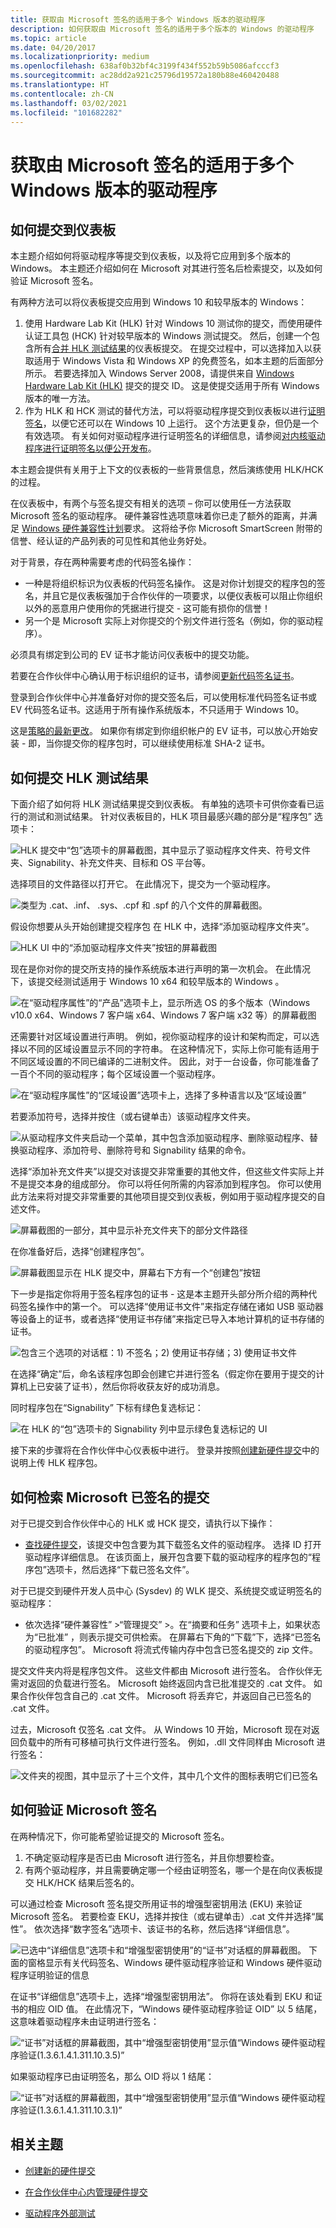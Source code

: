 ```yaml
---
title: 获取由 Microsoft 签名的适用于多个 Windows 版本的驱动程序
description: 如何获取由 Microsoft 签名的适用于多个版本的 Windows 的驱动程序
ms.topic: article
ms.date: 04/20/2017
ms.localizationpriority: medium
ms.openlocfilehash: 638af0b32bf4c3199f434f552b59b5086afcccf3
ms.sourcegitcommit: ac28dd2a921c25796d19572a180b88e460420488
ms.translationtype: HT
ms.contentlocale: zh-CN
ms.lasthandoff: 03/02/2021
ms.locfileid: "101682282"
---
```

# <a name="get-drivers-signed-by-microsoft-for-multiple-windows-versions"></a>获取由 Microsoft 签名的适用于多个 Windows 版本的驱动程序

## <a name="how-to-submit-to-the-dashboard"></a>如何提交到仪表板

本主题介绍如何将驱动程序等提交到仪表板，以及将它应用到多个版本的 Windows。 本主题还介绍如何在 Microsoft 对其进行签名后检索提交，以及如何验证 Microsoft 签名。

有两种方法可以将仪表板提交应用到 Windows 10 和较早版本的 Windows：

1. 使用 Hardware Lab Kit (HLK) 针对 Windows 10 测试你的提交，而使用硬件认证工具包 (HCK) 针对较早版本的 Windows 测试提交。 然后，创建一个包含所有[合并 HLK 测试结果](/windows-hardware/test/hlk/user/merge-packages)的仪表板提交。 在提交过程中，可以选择加入以获取适用于 Windows Vista 和 Windows XP 的免费签名，如本主题的后面部分所示。 若要选择加入 Windows Server 2008，请提供来自 [Windows Hardware Lab Kit (HLK)](/windows-hardware/test/hlk/index/) 提交的提交 ID。 这是使提交适用于所有 Windows 版本的唯一方法。
2. 作为 HLK 和 HCK 测试的替代方法，可以将驱动程序提交到仪表板以进行[证明签名](attestation-signing-a-kernel-driver-for-public-release.md)，以便它还可以在 Windows 10 上运行。 这个方法更复杂，但仍是一个有效选项。 有关如何对驱动程序进行证明签名的详细信息，请参阅[对内核驱动程序进行证明签名以便公开发布](attestation-signing-a-kernel-driver-for-public-release.md)。

本主题会提供有关用于上下文的仪表板的一些背景信息，然后演练使用 HLK/HCK 的过程。

在仪表板中，有两个与签名提交有相关的选项 – 你可以使用任一方法获取 Microsoft 签名的驱动程序。 硬件兼容性选项意味着你已走了额外的距离，并满足 [Windows 硬件兼容性计划](/windows-hardware/design/compatibility/index)要求。 这将给予你 Microsoft SmartScreen 附带的信誉、经认证的产品列表的可见性和其他业务好处。

对于背景，存在两种需要考虑的代码签名操作：

- 一种是将组织标识为仪表板的代码签名操作。 这是对你计划提交的程序包的签名，并且它是仪表板强加于合作伙伴的一项要求，以便仪表板可以阻止你组织以外的恶意用户使用你的凭据进行提交 - 这可能有损你的信誉！
- 另一个是 Microsoft 实际上对你提交的个别文件进行签名（例如，你的驱动程序）。

必须具有绑定到公司的 EV 证书才能访问仪表板中的提交功能。

若要在合作伙伴中心确认用于标识组织的证书，请参阅[更新代码签名证书](./update-a-code-signing-certificate.md)。

登录到合作伙伴中心并准备好对你的提交签名后，可以使用标准代码签名证书或 EV 代码签名证书。这适用于所有操作系统版本，不只适用于 Windows 10。

这是[策略的最新更改](https://techcommunity.microsoft.com/t5/Windows-Hardware-Certification/bg-p/WindowsHardwareCertification)。 如果你有绑定到你组织帐户的 EV 证书，可以放心开始安装 - 即，当你提交你的程序包时，可以继续使用标准 SHA-2 证书。

## <a name="how-to-submit-hlk-test-results"></a>如何提交 HLK 测试结果

下面介绍了如何将 HLK 测试结果提交到仪表板。 有单独的选项卡可供你查看已运行的测试和测试结果。 针对仪表板目的，HLK 项目最感兴趣的部分是“程序包”  选项卡：

![HLK 提交中“包”选项卡的屏幕截图，其中显示了驱动程序文件夹、符号文件夹、Signability、补充文件夹、目标和 OS 平台等。](images/hlkpackage.png)

选择项目的文件路径以打开它。 在此情况下，提交为一个驱动程序。

![类型为 .cat、.inf、 .sys、.cpf 和 .spf 的八个文件的屏幕截图。](images/capture.png)

假设你想要从头开始创建提交程序包 在 HLK 中，选择“添加驱动程序文件夹”。

![HLK UI 中的“添加驱动程序文件夹”按钮的屏幕截图](images/adddriverfolder.png)

现在是你对你的提交所支持的操作系统版本进行声明的第一次机会。 在此情况下，该提交经测试适用于 Windows 10 x64 和较早版本的 Windows 。

![在“驱动程序属性”的“产品”选项卡上，显示所选 OS 的多个版本（Windows v10.0 x64、Windows 7 客户端 x64、Windows 7 客户端 x32 等）的屏幕截图](images/osqualifications.png)

还需要针对区域设置进行声明。 例如，视你驱动程序的设计和架构而定，可以选择以不同的区域设置显示不同的字符串。 在这种情况下，实际上你可能有适用于不同区域设置的不同已编译的二进制文件。 因此，对于一台设备，你可能准备了一百个不同的驱动程序；每个区域设置一个驱动程序。

![在“驱动程序属性”的“区域设置”选项卡上，选择了多种语言以及“区域设置”](images/locales.png)

若要添加符号，选择并按住（或右键单击）该驱动程序文件夹。

![从驱动程序文件夹启动一个菜单，其中包含添加驱动程序、删除驱动程序、替换驱动程序、添加符号、删除符号和 Signability 结果的命令。](images/addsymbols.png)

选择“添加补充文件夹”以提交对该提交非常重要的其他文件，但这些文件实际上并不是提交本身的组成部分。 你可以将任何所需的内容添加到程序包。 你可以使用此方法来将对提交非常重要的其他项目提交到仪表板，例如用于驱动程序提交的自述文件。

![屏幕截图的一部分，其中显示补充文件夹下的部分文件路径](images/addsupplementalfolder.png)

在你准备好后，选择“创建程序包”。

![屏幕截图显示在 HLK 提交中，屏幕右下方有一个“创建包”按钮](images/createpackage.png)

下一步是指定你将用于签名程序包的证书 - 这是本主题开头部分所介绍的两种代码签名操作中的第一个。 可以选择“使用证书文件”来指定存储在诸如 USB 驱动器等设备上的证书，或者选择“使用证书存储”来指定已导入本地计算机的证书存储的证书。

![包含三个选项的对话框：1) 不签名；2) 使用证书存储；3) 使用证书文件](images/usecertstore.png)

在选择“确定”后，命名该程序包即会创建它并进行签名（假定你在要用于提交的计算机上已安装了证书），然后你将收获友好的成功消息。

同时程序包在“Signability”  下标有绿色复选标记：

![在 HLK 的“包”选项卡的 Signability 列中显示绿色复选标记的 UI](images/signability.png)

接下来的步骤将在合作伙伴中心仪表板中进行。 登录并按照[创建新硬件提交](create-a-new-hardware-submission.md)中的说明上传 HLK 程序包。

## <a name="how-to-retrieve-a-submission-after-microsoft-signs-it"></a>如何检索 Microsoft 已签名的提交

对于已提交到合作伙伴中心的 HLK 或 HCK 提交，请执行以下操作：

- [查找硬件提交](manage-your-hardware-submissions.md)，该提交中包含要为其下载签名文件的驱动程序。 选择 ID 打开驱动程序详细信息。 在该页面上，展开包含要下载的驱动程序的程序包的“程序包”选项卡，然后选择“下载已签名文件”。

对于已提交到硬件开发人员中心 (Sysdev) 的 WLK 提交、系统提交或证明签名的驱动程序：

- 依次选择“硬件兼容性”  &gt;“管理提交”  &gt;。在“摘要和任务”  选项卡上，如果状态为“已批准”  ，则表示提交可供检索。 在屏幕右下角的“下载”下，选择“已签名的驱动程序包”。 Microsoft 将流式传输内存中包含已签名提交的 zip 文件。

提交文件夹内将是程序包文件。 这些文件都由 Microsoft 进行签名。 合作伙伴无需对返回的负载进行签名。 Microsoft 始终返回内含已批准提交的 .cat 文件。 如果合作伙伴包含自己的 .cat 文件。 Microsoft 将丢弃它，并返回自己已签名的 .cat 文件。

过去，Microsoft 仅签名 .cat 文件。 从 Windows 10 开始，Microsoft 现在对返回负载中的所有可移植可执行文件进行签名。 例如，.dll 文件同样由 Microsoft 进行签名：

![文件夹的视图，其中显示了十三个文件，其中几个文件的图标表明它们已签名](images/filessignedbymicrosoft.png)

## <a name="how-to-validate-the-microsoft-signature"></a>如何验证 Microsoft 签名

在两种情况下，你可能希望验证提交的 Microsoft 签名。

1. 不确定驱动程序是否已由 Microsoft 进行签名，并且你想要检查。
2. 有两个驱动程序，并且需要确定哪一个经由证明签名，哪一个是在向仪表板提交 HLK/HCK 结果后签名的。

可以通过检查 Microsoft 签名提交所用证书的增强型密钥用法 (EKU) 来验证 Microsoft 签名。 若要检查 EKU，选择并按住（或右键单击）.cat 文件并选择“属性”。 依次选择“数字签名”选项卡、该证书的名称，然后选择“详细信息”。

![已选中“详细信息”选项卡和“增强型密钥使用”的“证书”对话框的屏幕截图。 下面的窗格显示有关代码签名、Windows 硬件驱动程序验证和 Windows 硬件驱动程序证明验证的信息](images/ekudetails.png)

在证书“详细信息”选项卡上，选择“增强型密钥用法”。 你将在该处看到 EKU 和证书的相应 OID 值。 在此情况下，“Windows 硬件驱动程序验证 OID”  以 5 结尾，这意味着驱动程序未由证明进行签名：

![“证书”对话框的屏幕截图，其中“增强型密钥使用”显示值“Windows 硬件驱动程序验证(1.3.6.1.4.1.311.10.3.5)” ](images/certified.png)

如果驱动程序已由证明签名，那么 OID 将以 1 结尾：

![“证书”对话框的屏幕截图，其中“增强型密钥使用”显示值“Windows 硬件驱动程序验证(1.3.6.1.4.1.311.10.3.1)”](images/attested.png)

## <a name="related-topics"></a>相关主题

- [创建新的硬件提交](create-a-new-hardware-submission.md)

- [在合作伙伴中心内管理硬件提交](manage-your-hardware-submissions.md)

- [驱动程序外部测试](driver-flighting.md)
